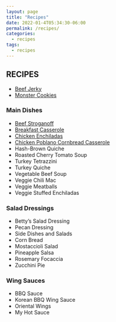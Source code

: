 ```yaml
---
layout: page
title: "Recipes"
date: 2022-01-4T05:34:30-06:00
permalink: /recipes/
categories:
  - recipes
tags:
  - recipes
---
```

## RECIPES
- [Beef Jerky](beef-jerky)
- [Monster Cookies](monster-cookies)  
### Main Dishes  
- [Beef Stroganoff](beef-stroganoff)
- [Breakfast Casserole](breakfast-casserole)
- [Chicken Enchiladas](chicken-enchiladas)
- [Chicken Poblano Cornbread Casserole](chicken-poblano-cornbread-casserole)
- Hash-Brown Quiche
- Roasted Cherry Tomato Soup
- Turkey Tetrazzini
- Turkey Quiche
- Vegetable Beef Soup
- Veggie Chili Mac
- Veggie Meatballs
- Veggie Stuffed Enchiladas  
### Salad Dressings  
- Betty’s Salad Dressing
- Pecan Dressing
- Side Dishes and Salads
- Corn Bread
- Mostaccioli Salad
- Pineapple Salsa
- Rosemary Focaccia
- Zucchini Pie  
### Wing Sauces  
- BBQ Sauce
- Korean BBQ Wing Sauce
- Oriental Wings
- My Hot Sauce
